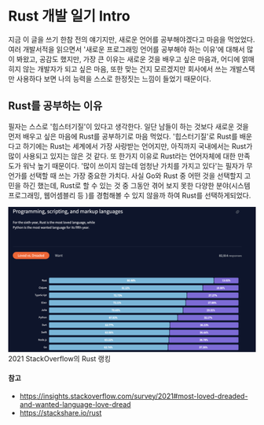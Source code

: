 # Rust 개발 일기 Intro
지금 이 글을 쓰기 한참 전의 얘기지만, 새로운 언어를 공부해야겠다고 마음을 먹었었다. 여러 개발서적을 읽으면서 '새로운 프로그래밍 언어를 공부해야 하는 이유'에 대해서 많이 봐왔고, 공감도 했지만, 가장 큰 이유는 새로운 것을 배우고 싶은 마음과, 어디에 얽매히지 않는 개발자가 되고 싶은 마음, 또한 맞는 건지 모르겠지만 회사에서 쓰는 개발스택만 사용하다 보면 나의 능력을 스스로 한정짓는 느낌이 들었기 때문이다.  

## Rust를 공부하는 이유
필자는 스스로 '힙스터기질'이 있다고 생각한다. 일단 남들이 하는 것보다 새로운 것을 먼저 배우고 싶은 마음에 Rust를 공부하기로 마음 먹었다. '힙스터기질'로 Rust를 배운다고 하기에는 Rust는 세계에서 가장 사랑받는 언어지만, 아직까지 국내에서는 Rust가 많이 사용되고 있지는 않은 것 같다. 또 한가지 이유로 Rust라는 언어자체에 대한 만족도가 워낙 높기 때문이다. '많이 쓰이지 않는데 엄청난 가치를 가지고 있다'는 필자가 무언가를 선택할 때 쓰는 가장 중요한 가치다. 사실 Go와 Rust 중 어떤 것을 선택할지 고민을 하긴 했는데, Rust로 할 수 있는 것 중 그동안 겪어 보지 못한 다양한 분야(시스템프로그래밍, 웹어셈블리 등 )를 경험해볼 수 있지 않을까 하여 Rust를 선택하게되었다.  

![RustRanking](./rustRanking.png)
2021 StackOverflow의 Rust 랭킹


#### 참고
- https://insights.stackoverflow.com/survey/2021#most-loved-dreaded-and-wanted-language-love-dread
- https://stackshare.io/rust